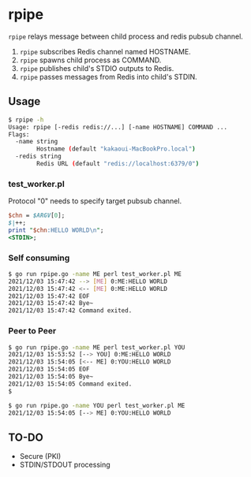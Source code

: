 # rpipe

`rpipe` relays message between child process and redis pubsub channel.

1. `rpipe` subscribes Redis channel named HOSTNAME.
2. `rpipe` spawns child process as COMMAND.
3. `rpipe` publishes child's STDIO outputs to Redis.
4. `rpipe` passes messages from Redis into child's STDIN. 

## Usage

```bash
$ rpipe -h
Usage: rpipe [-redis redis://...] [-name HOSTNAME] COMMAND ...
Flags:
  -name string
        Hostname (default "kakaoui-MacBookPro.local")
  -redis string
        Redis URL (default "redis://localhost:6379/0")
```

### test_worker.pl
Protocol "0" needs to specify target pubsub channel.
```perl
$chn = $ARGV[0];
$|++;
print "$chn:HELLO WORLD\n";
<STDIN>;
```

### Self consuming
```bash
$ go run rpipe.go -name ME perl test_worker.pl ME
2021/12/03 15:47:42 --> [ME] 0:ME:HELLO WORLD
2021/12/03 15:47:42 <-- [ME] 0:ME:HELLO WORLD
2021/12/03 15:47:42 EOF
2021/12/03 15:47:42 Bye~
2021/12/03 15:47:42 Command exited.
```

### Peer to Peer
```bash
$ go run rpipe.go -name ME perl test_worker.pl YOU
2021/12/03 15:53:52 [--> YOU] 0:ME:HELLO WORLD
2021/12/03 15:54:05 [<-- ME] 0:YOU:HELLO WORLD
2021/12/03 15:54:05 EOF
2021/12/03 15:54:05 Bye~
2021/12/03 15:54:05 Command exited.
$
```
```bash
$ go run rpipe.go -name YOU perl test_worker.pl ME
2021/12/03 15:54:05 [--> ME] 0:YOU:HELLO WORLD
```


## TO-DO
* Secure (PKI)
* STDIN/STDOUT processing
